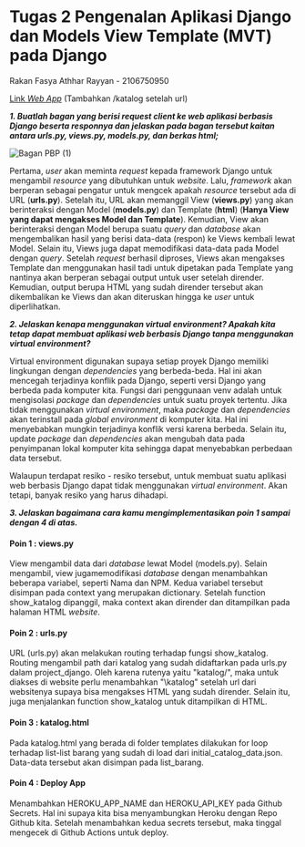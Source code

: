 # Tugas 2 Pengenalan Aplikasi Django dan Models View Template (MVT) pada Django
Rakan Fasya Athhar Rayyan - 2106750950

[Link *Web App*](https://katalog-lab-rakan.herokuapp.com/) (Tambahkan /katalog setelah url)

***1. Buatlah bagan yang berisi request client ke web aplikasi berbasis Django beserta responnya dan jelaskan pada bagan tersebut kaitan antara urls.py, views.py, models.py, dan berkas html;***

![Bagan PBP (1)](https://user-images.githubusercontent.com/101686378/190063578-44c35105-7489-4e35-bf2f-9c1891ed087e.png)


Pertama, *user* akan meminta *request* kepada framework Django untuk mengambil *resource* yang dibutuhkan untuk *website*. Lalu, *framework* akan berperan sebagai pengatur untuk mengcek apakah *resource* tersebut ada di URL (**urls.py**). Setelah itu, URL akan memanggil View (**views.py**) yang akan berinteraksi dengan Model (**models.py**) dan Template (**html**) (**Hanya View yang dapat mengakses Model dan Template**). Kemudian, View akan berinteraksi dengan Model berupa suatu *query* dan *database* akan mengembalikan hasil yang berisi data-data (respon) ke Views kembali lewat Model. Selain itu, Views juga dapat memodifikasi data-data pada Model dengan *query*. Setelah *request* berhasil diproses, Views akan mengakses Template dan menggunakan hasil tadi untuk dipetakan pada Template yang nantinya akan berperan sebagai output untuk user setelah dirender. Kemudian, output berupa HTML yang sudah dirender tersebut akan dikembalikan ke Views dan akan diteruskan hingga ke *user* untuk diperlihatkan.

<!-- Kaitannya :
**urls.py** akan mengecek *resources* yand dibutuhkan dari *user request* pada **views.py**. **views.py** ini menjadi perantara utama antara **models.py** dan berkas file html. Hal ini dikarenakan **models.py** tidak dapat secara langsung mengakses berkas dan sebaliknya. **views.py** akan berinteraksi dengan **models.py** untuk mendapatkan data-data yang dibutuhkan berdasarkan *user request* atau mengedit data yang sudah ada pada **models.py**. Kemudian, **models.py** akan mengembalikan data-data yang dibutuhkan untuk *request*. Tetapi, Template hanya bisa mengakses *query* tersebut lewat View. Setelah output selesai dibuat, output akan dikembalikan ke views.py dan kemudian dikembalikan lewat urls.py serta framework Django hingga sampai ke *user* sebagai bentuk respon. -->

***2. Jelaskan kenapa menggunakan virtual environment? Apakah kita tetap dapat membuat aplikasi web berbasis Django tanpa menggunakan virtual environment?***

Virtual environment digunakan supaya setiap proyek Django memiliki lingkungan dengan *dependencies* yang berbeda-beda. Hal ini akan mencegah terjadinya konflik pada Django, seperti versi Django yang berbeda pada komputer kita. Fungsi dari penggunaan venv adalah untuk mengisolasi *package* dan *dependencies* untuk suatu proyek tertentu. Jika tidak menggunakan *virtual environment*, maka *package* dan *dependencies* akan terinstall pada *global environment* di komputer kita. Hal ini menyebabkan mungkin terjadinya konflik versi karena berbeda. Selain itu, update *package* dan *dependencies* akan mengubah data pada penyimpanan lokal komputer kita sehingga dapat menyebabkan perbedaan data tersebut.

Walaupun terdapat resiko - resiko tersebut, untuk membuat suatu aplikasi web berbasis Django dapat tidak menggunakan *virtual environment*. Akan tetapi, banyak resiko yang harus dihadapi.

***3. Jelaskan bagaimana cara kamu mengimplementasikan poin 1 sampai dengan 4 di atas.***

#### Poin 1 : views.py
View mengambil data dari *database* lewat Model (models.py). Selain mengambil, view jugamemodifikasi *database* dengan menambahkan beberapa variabel, seperti Nama dan NPM. Kedua variabel tersebut disimpan pada context yang merupakan dictionary. Setelah function show_katalog dipanggil, maka context akan dirender dan ditampilkan pada halaman HTML *website*.

 #### Poin 2 : urls.py
 URL (urls.py) akan melakukan routing terhadap fungsi show_katalog. Routing mengambil path dari katalog yang sudah didaftarkan pada urls.py dalam project_django. Oleh karena rutenya yaitu "katalog/", maka untuk diakses di website perlu menambahkan "\katalog" setelah url dari websitenya supaya bisa mengakses HTML yang sudah dirender. Selain itu, juga menjalankan function show_katalog untuk ditampilkan di HTML. 
 
 #### Poin 3 : katalog.html
 Pada katalog.html yang berada di folder templates dilakukan for loop terhadap list-list barang yang sudah di load dari initial_catalog_data.json. Data-data tersebut akan disimpan pada list_barang.
 
  #### Poin 4 : Deploy App
  Menambahkan HEROKU_APP_NAME dan HEROKU_API_KEY pada Github Secrets. Hal ini supaya kita bisa menyambungkan Heroku dengan Repo Github kita. Setelah menambahkan kedua secrets tersebut, maka tinggal mengecek di Github Actions untuk deploy.